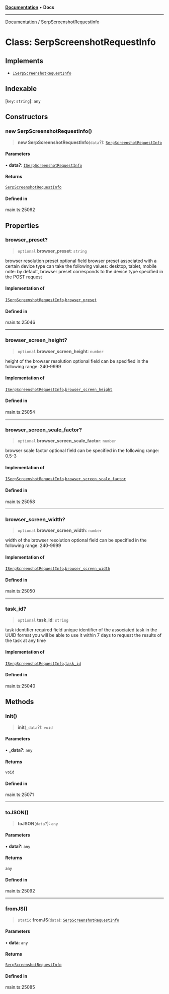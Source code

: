 [**Documentation**](../README.md) • **Docs**

***

[Documentation](../globals.md) / SerpScreenshotRequestInfo

# Class: SerpScreenshotRequestInfo

## Implements

- [`ISerpScreenshotRequestInfo`](../interfaces/ISerpScreenshotRequestInfo.md)

## Indexable

 \[`key`: `string`\]: `any`

## Constructors

### new SerpScreenshotRequestInfo()

> **new SerpScreenshotRequestInfo**(`data`?): [`SerpScreenshotRequestInfo`](SerpScreenshotRequestInfo.md)

#### Parameters

• **data?**: [`ISerpScreenshotRequestInfo`](../interfaces/ISerpScreenshotRequestInfo.md)

#### Returns

[`SerpScreenshotRequestInfo`](SerpScreenshotRequestInfo.md)

#### Defined in

main.ts:25062

## Properties

### browser\_preset?

> `optional` **browser\_preset**: `string`

browser resolution preset
optional field
browser preset associated with a certain device type
can take the following values: desktop, tablet, mobile
note: by default, browser preset corresponds to the device type specified in the POST request

#### Implementation of

[`ISerpScreenshotRequestInfo`](../interfaces/ISerpScreenshotRequestInfo.md).[`browser_preset`](../interfaces/ISerpScreenshotRequestInfo.md#browser_preset)

#### Defined in

main.ts:25046

***

### browser\_screen\_height?

> `optional` **browser\_screen\_height**: `number`

height of the browser resolution
optional field
can be specified in the following range: 240-9999

#### Implementation of

[`ISerpScreenshotRequestInfo`](../interfaces/ISerpScreenshotRequestInfo.md).[`browser_screen_height`](../interfaces/ISerpScreenshotRequestInfo.md#browser_screen_height)

#### Defined in

main.ts:25054

***

### browser\_screen\_scale\_factor?

> `optional` **browser\_screen\_scale\_factor**: `number`

browser scale factor
optional field
can be specified in the following range: 0.5-3

#### Implementation of

[`ISerpScreenshotRequestInfo`](../interfaces/ISerpScreenshotRequestInfo.md).[`browser_screen_scale_factor`](../interfaces/ISerpScreenshotRequestInfo.md#browser_screen_scale_factor)

#### Defined in

main.ts:25058

***

### browser\_screen\_width?

> `optional` **browser\_screen\_width**: `number`

width of the browser resolution
optional field
can be specified in the following range: 240-9999

#### Implementation of

[`ISerpScreenshotRequestInfo`](../interfaces/ISerpScreenshotRequestInfo.md).[`browser_screen_width`](../interfaces/ISerpScreenshotRequestInfo.md#browser_screen_width)

#### Defined in

main.ts:25050

***

### task\_id?

> `optional` **task\_id**: `string`

task identifier
required field
unique identifier of the associated task in the UUID format
you will be able to use it within 7 days to request the results of the task at any time

#### Implementation of

[`ISerpScreenshotRequestInfo`](../interfaces/ISerpScreenshotRequestInfo.md).[`task_id`](../interfaces/ISerpScreenshotRequestInfo.md#task_id)

#### Defined in

main.ts:25040

## Methods

### init()

> **init**(`_data`?): `void`

#### Parameters

• **\_data?**: `any`

#### Returns

`void`

#### Defined in

main.ts:25071

***

### toJSON()

> **toJSON**(`data`?): `any`

#### Parameters

• **data?**: `any`

#### Returns

`any`

#### Defined in

main.ts:25092

***

### fromJS()

> `static` **fromJS**(`data`): [`SerpScreenshotRequestInfo`](SerpScreenshotRequestInfo.md)

#### Parameters

• **data**: `any`

#### Returns

[`SerpScreenshotRequestInfo`](SerpScreenshotRequestInfo.md)

#### Defined in

main.ts:25085
